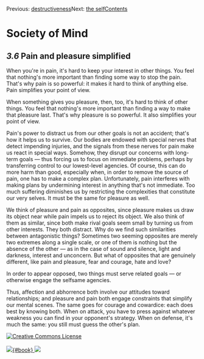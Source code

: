 <div class="chapnav">

<span class="prev">Previous:
[destructiveness](./som-3.5.html)</span><span class="next">Next: [the
self](./som-4.html)</span><span
class="contents">[Contents](index.html)</span>
<div class="titlebar">

Society of Mind
===============

</div>

</div>

*3.6* Pain and pleasure simplified
----------------------------------

When you're in pain, it's hard to keep your interest in other things.
You feel that nothing's more important than finding some way to stop the
pain. That's why pain is so powerful: it makes it hard to think of
anything else. Pain simplifies your point of view.

When something gives you pleasure, then, too, it's hard to think of
other things. You feel that nothing's more important than finding a way
to make that pleasure last. That's why pleasure is so powerful. It also
simplifies your point of view.

Pain's power to distract us from our other goals is not an accident;
that's how it helps us to survive. Our bodies are endowed with special
nerves that detect impending injuries, and the signals from these nerves
for pain make us react in special ways. Somehow, they disrupt our
concerns with long-term goals — thus forcing us to focus on immediate
problems, perhaps by transferring control to our lowest-level agencies.
Of course, this can do more harm than good, especially when, in order to
remove the source of pain, one has to make a complex plan.
Unfortunately, pain interferes with making plans by undermining interest
in anything that's not immediate. Too much suffering diminishes us by
restricting the complexities that constitute our very selves. It must be
the same for pleasure as well.

We think of pleasure and pain as opposites, since pleasure makes us draw
its object near while pain impels us to reject its object. We also think
of them as similar, since both make rival goals seem small by turning us
from other interests. They both distract. Why do we find such
similarities between antagonistic things? Sometimes two seeming
opposites are merely two extremes along a single scale, or one of them
is nothing but the absence of the other — as in the case of sound and
silence, light and darkness, interest and unconcern. But what of
opposites that are genuinely different, like pain and pleasure, fear and
courage, hate and love?

In order to appear opposed, two things must serve related goals — or
otherwise engage the selfsame agencies.

Thus, affection and abhorrence both involve our attitudes toward
relationships; and pleasure and pain both engage constraints that
simplify our mental scenes. The same goes for courage and cowardice:
each does best by knowing both. When on attack, you have to press
against whatever weakness you can find in your opponent's strategy. When
on defense, it's much the same: you still must guess the other's plan.

<div class="footer">

[![Creative Commons
License](http://i.creativecommons.org/l/by-nc-sa/3.0/80x15.png)](http://creativecommons.org/licenses/by-nc-sa/3.0/deed.en_US)\
\
[![](./images/som_book.jpeg){#book}
![](./images/a_logo_17.gif)](http://www.amazon.com/gp/product/0671657135?ie=UTF8&camp=1789&creativeASIN=0671657135&linkCode=xm2&tag=marvinminsky)

</div>
